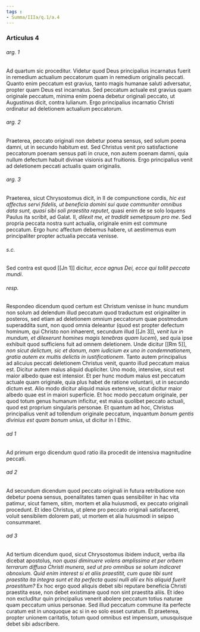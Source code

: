 ```yaml
---
tags : 
- Summa/IIIa/q.1/a.4
---
```


### Articulus 4

###### arg. 1
Ad quartum sic proceditur. Videtur quod Deus principalius incarnatus fuerit in remedium actualium peccatorum quam in remedium originalis peccati. Quanto enim peccatum est gravius, tanto magis humanae saluti adversatur, propter quam Deus est incarnatus. Sed peccatum actuale est gravius quam originale peccatum, minima enim poena debetur originali peccato, ut Augustinus dicit, contra Iulianum. Ergo principalius incarnatio Christi ordinatur ad deletionem actualium peccatorum.

###### arg. 2
Praeterea, peccato originali non debetur poena sensus, sed solum poena damni, ut in secundo habitum est. Sed Christus venit pro satisfactione peccatorum poenam sensus pati in cruce, non autem poenam damni, quia nullum defectum habuit divinae visionis aut fruitionis. Ergo principalius venit ad deletionem peccati actualis quam originalis.

###### arg. 3
Praeterea, sicut Chrysostomus dicit, in II de compunctione cordis, *hic est affectus servi fidelis, ut beneficia domini sui quae communiter omnibus data sunt, quasi sibi soli praestita reputet*, quasi enim de se solo loquens Paulus ita scribit, ad Galat. II, *dilexit me, et tradidit semetipsum pro me*. Sed propria peccata nostra sunt actualia, originale enim est commune peccatum. Ergo hunc affectum debemus habere, ut aestimemus eum principaliter propter actualia peccata venisse.

###### s.c.
Sed contra est quod [[Jn 1]] dicitur, *ecce agnus Dei, ecce qui tollit peccata mundi*.

###### resp.
Respondeo dicendum quod certum est Christum venisse in hunc mundum non solum ad delendum illud peccatum quod traductum est originaliter in posteros, sed etiam ad deletionem omnium peccatorum quae postmodum superaddita sunt, non quod omnia deleantur (quod est propter defectum hominum, qui Christo non inhaerent, secundum illud [[Jn 3]], *venit lux in mundum, et dilexerunt homines magis tenebras quam lucem*), sed quia ipse exhibuit quod sufficiens fuit ad omnem deletionem. Unde dicitur [[Rm 5]], *non sicut delictum, sic et donum, nam iudicium ex uno in condemnationem, gratia autem ex multis delictis in iustificationem*. Tanto autem principalius ad alicuius peccati deletionem Christus venit, quanto illud peccatum maius est. Dicitur autem maius aliquid dupliciter. Uno modo, intensive, sicut est maior albedo quae est intensior. Et per hunc modum maius est peccatum actuale quam originale, quia plus habet de ratione voluntarii, ut in secundo dictum est. Alio modo dicitur aliquid maius extensive, sicut dicitur maior albedo quae est in maiori superficie. Et hoc modo peccatum originale, per quod totum genus humanum inficitur, est maius quolibet peccato actuali, quod est proprium singularis personae. Et quantum ad hoc, Christus principalius venit ad tollendum originale peccatum, inquantum *bonum gentis divinius est quam bonum unius*, ut dicitur in I Ethic.

###### ad 1
Ad primum ergo dicendum quod ratio illa procedit de intensiva magnitudine peccati.

###### ad 2
Ad secundum dicendum quod peccato originali in futura retributione non debetur poena sensus, poenalitates tamen quas sensibiliter in hac vita patimur, sicut famem, sitim, mortem et alia huiusmodi, ex peccato originali procedunt. Et ideo Christus, ut plene pro peccato originali satisfaceret, voluit sensibilem dolorem pati, ut mortem et alia huiusmodi in seipso consummaret.

###### ad 3
Ad tertium dicendum quod, sicut Chrysostomus ibidem inducit, verba illa dicebat apostolus, *non quasi diminuere volens amplissima et per orbem terrarum diffusa Christi munera, sed ut pro omnibus se solum indicaret obnoxium. Quid enim interest si et aliis praestitit, cum quae tibi sunt praestita ita integra sunt et ita perfecta quasi nulli alii ex his aliquid fuerit praestitum?* Ex hoc ergo quod aliquis debet sibi reputare beneficia Christi praestita esse, non debet existimare quod non sint praestita aliis. Et ideo non excluditur quin principalius venerit abolere peccatum totius naturae quam peccatum unius personae. Sed illud peccatum commune ita perfecte curatum est in unoquoque ac si in eo solo esset curatum. Et praeterea, propter unionem caritatis, totum quod omnibus est impensum, unusquisque debet sibi adscribere.

